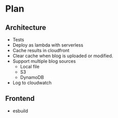 # Plan

## Architecture
- Tests
- Deploy as lambda with serverless
- Cache results in cloudfront
- Clear cache when blog is uploaded or modified.
- Support multiple blog sources
    - Local file
    - S3
    - DynamoDB
- Log to cloudwatch

## Frontend
- esbuild
